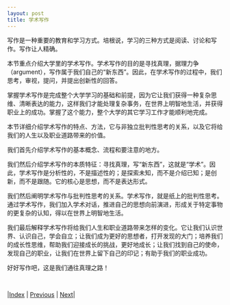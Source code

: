 ```yaml
---
layout: post
title: 学术写作
---
```


写作是一种重要的教育和学习方式。培根说，学习的三种方式是阅读、讨论和写作。写作让人精确。

本节重点介绍大学里的学术写作。学术写作的目的是寻找真理，据理力争（argument），写作属于我们自己的“新东西”。因此，在学术写作的过程中，我们思考，审视，提问，并提出创新性的回答。

掌握学术写作是完成整个大学学习的基础和前提，因为它让我们获得一种复杂思维、清晰表达的能力，这样我们才能处理复杂事务，在世界上明智地生活，并获得职业上的成功。掌握了这个能力，整个大学的其它学习工作才能顺利地完成。

本节详细介绍学术写作的特点、方法，它与非独立批判性思考的关系，以及它将给我们的人生以及职业道路带来的价值。

我们首先介绍学术写作的基本概念、流程和要注意的地方。

我们然后介绍学术写作的本质特征：寻找真理，写“新东西”，这就是“学术”。因此，学术写作是分析性的，不是描述性的；是探索未知，而不是介绍已知；是创新，而不是跟随。它的核心是思想，而不是表达形式。

我们然后阐明学术写作与批判性思考的关系。学术写作，就是纸上的批判性思考。通过学术写作，我们加入学术对话，推进自己的思想向前演进，形成关于特定事物的更复杂的认知，得以在世界上明智地生活。

我们最后解释学术写作将给我们人生和职业道路带来怎样的变化。它让我们认识世界、认识自己，学会自立；让我们成为更好的思想者，打开发现的大门；培养我们的成长性思维，帮助我们迎接成长的挑战，更好地成长；让我们找到自己的使命，发现自己的职业，让我们在世界上留下自己的印记；有助于我们的职业成功。

好好写作吧，这是我们通往真理之路！

<br/>

|[Index](../../) | [Previous](1-4-professional) | [Next](2-2-method)|